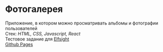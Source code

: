 # Фотогалерея
Приложение, в котором можно просматривать альбомы и фотографии пользователей\
Стек: *HTML, CSS, Javascript, React*\
Тестовое задание для [Elfsight](https://elfsight.com/ru/)\
[Github Pages](https://neomedved.github.io/photo-gallery)
